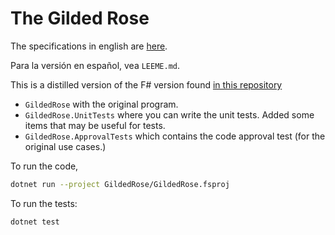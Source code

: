 # The Gilded Rose

The specifications in english
are [here](https://github.com/fcolavecchia/GildedRose-Kata-initial-fsharp/blob/main/GildedRoseRequirements_en.txt).

Para la versión en español, vea `LEEME.md`.

This is a distilled version of the F# version found
[in this repository](https://github.com/emilybache/GildedRose-Refactoring-Kata.git)

- `GildedRose` with the original program.
- `GildedRose.UnitTests` where you can write the unit tests. Added some items that may be useful for tests.
- `GildedRose.ApprovalTests` which contains the code approval test (for the original use cases.)

To run the code,

```bash
dotnet run --project GildedRose/GildedRose.fsproj
```

To run the tests:

```bash
dotnet test 
```